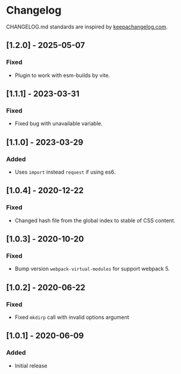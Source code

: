 # Changelog

CHANGELOG.md standards are inspired by [keepachangelog.com](https://keepachangelog.com/en/1.0.0/).

## [1.2.0] - 2025-05-07

### Fixed

- Plugin to work with esm-builds by vite.

## [1.1.1] - 2023-03-31

### Fixed

- Fixed bug with unavailable variable.

## [1.1.0] - 2023-03-29

### Added

- Uses `import` instead `request` if using es6.

## [1.0.4] - 2020-12-22

### Fixed

- Changed hash file from the global index to stable of CSS content.

## [1.0.3] - 2020-10-20

### Fixed

- Bump version `webpack-virtual-modules` for support webpack 5.

## [1.0.2] - 2020-06-22

### Fixed

- Fixed `mkdirp` call with invalid options argument

## [1.0.1] - 2020-06-09

### Added

- Initial release
